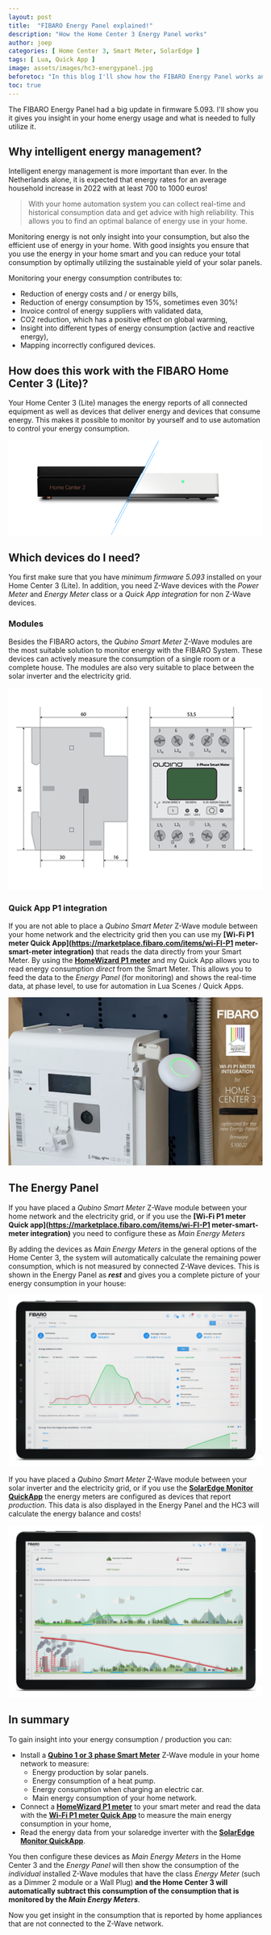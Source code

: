 ```yaml
---
layout: post
title:  "FIBARO Energy Panel explained!"
description: "How the Home Center 3 Energy Panel works"
author: joep
categories: [ Home Center 3, Smart Meter, SolarEdge ]
tags: [ Lua, Quick App ]
image: assets/images/hc3-energypanel.jpg
beforetoc: "In this blog I'll show how the FIBARO Energy Panel works and which devices you need to use it optimally."
toc: true
---
```


The FIBARO Energy Panel had a big update in firmware 5.093. I'll show you it gives you insight in your home energy usage and what is needed to fully utilize it.

## Why intelligent energy management?

Intelligent energy management is more important than ever. In the Netherlands alone, it is expected that energy rates for an average household increase in 2022 with at least 700 to 1000 euros!

> With your home automation system you can collect real-time and historical consumption data and get advice with high reliability. This allows you to find an optimal balance of energy use in your home.

Monitoring energy is not only insight into your consumption, but also the efficient use of energy in your home. With good insights you ensure that you use the energy in your home smart and you can reduce your total consumption by optimally utilizing the sustainable yield of your solar panels.

Monitoring your energy consumption contributes to:

- Reduction of energy costs and / or energy bills,
- Reduction of energy consumption by 15%, sometimes even 30%!
- Invoice control of energy suppliers with validated data,
- CO2 reduction, which has a positive effect on global warming,
- Insight into different types of energy consumption (active and reactive energy),
- Mapping incorrectly configured devices.

## How does this work with the FIBARO Home Center 3 (Lite)?

Your Home Center 3 (Lite) manages the energy reports of all connected equipment as well as devices that deliver energy and devices that consume energy. This makes it possible to monitor by yourself and to use automation to control your energy consumption.

![hc3l_comp](../assets/images/hc3l_comp.png)

## Which devices do I need?

You first make sure that you have *minimum firmware 5.093* installed on your Home Center 3 (Lite). In addition, you need Z-Wave devices with the *Power Meter* and *Energy Meter* class or a *Quick App integration* for non Z-Wave devices.

### Modules

Besides the FIBARO actors, the *Qubino Smart Meter* Z-Wave modules are the most suitable solution to monitor energy with the FIBARO System. These devices can actively measure the consumption of a single room or a complete house. The modules are also very suitable to place between the solar inverter and the electricity grid.

<p align="center"><img src="../assets/images/hc3-energypanel1.png" /></p>

### Quick App P1 integration

If you are not able to place a *Qubino Smart Meter* Z-Wave module between your home network and the electricity grid then you can use my  **[Wi-Fi P1 meter Quick App](https://marketplace.fibaro.com/items/wi-FI-P1 meter-smart-meter integration)** that reads the data directly from your Smart Meter. By using the **[HomeWizard P1 meter](https://www.homeewizard.nl/homewizard-wi-fi-p1-meter)** and my Quick App allows you to read energy consumption *direct* from the Smart Meter. This allows you to feed the data to the *Energy Panel* (for monitoring) and shows the real-time data, at phase level, to use for automation in Lua Scenes / Quick Apps.

![hc3-energypanel2](../assets/images/hc3-energypanel2.png)

## The Energy Panel

If you have placed a *Qubino Smart Meter* Z-Wave module between your home network and the electricity grid, or if you use the **[Wi-Fi P1 meter Quick app](https://marketplace.fibaro.com/items/wi-FI-P1 meter-smart-meter integration)** you need to configure these as *Main Energy Meters*

By adding the devices as *Main Energy Meters* in the general options of the Home Center 3, the system will automatically calculate the remaining power consumption, which is not measured by connected Z-Wave devices. This is shown in the Energy Panel as ***rest*** and gives you a complete picture of your energy consumption in your house:

![hc3-energypanel3](../assets/images/hc3-energypanel3.png)

If you have placed a *Qubino Smart Meter* Z-Wave module between your solar inverter and the electricity grid, or if you use the **[SolarEdge Monitor QuickApp](https://marketplace.fibaro.com/items/solaredge-monitor)** the energy meters are configured as devices that report *production*. This data is also displayed in the Energy Panel and the HC3 will calculate the energy balance and costs!

![hc3-energypanel4](../assets/images/hc3-energypanel4.png)

## In summary

To gain insight into your energy consumption / production you can:

- Install a **[Qubino 1 or 3 phase Smart Meter](https://qubino.com/products/3-phase-smart-meter/)** Z-Wave module in your home network to measure:
    - Energy production by solar panels.
    - Energy consumption of a heat pump.
    - Energy consumption when charging an electric car.
    - Main energy consumption of your home network.
- Connect a **[HomeWizard P1 meter](https://www.homewizard.nl/homewizard-wi-fi-p1-meter)** to your smart meter and read the data with the **[Wi-Fi P1 meter Quick App](https://marketplace.fibaro.com/items/wi-fi-p1-meter-smart-meter-integration)** to measure the main energy consumption in your home,
- Read the energy data from your solaredge inverter with the **[SolarEdge Monitor QuickApp](https://marketplace.fibaro.com/items/solaredge-monitor)**.

You then configure these devices as *Main Energy Meters* in the Home Center 3 and the *Energy Panel* will then show the consumption of the *individual* installed Z-Wave modules that have the class *Energy Meter* (such as a Dimmer 2 module or a Wall Plug) **and the Home Center 3 will automatically subtract this consumption of the consumption that is monitored by the *Main Energy Meters***.

Now you get insight in the consumption that is reported by home appliances that are not connected to the Z-Wave network.